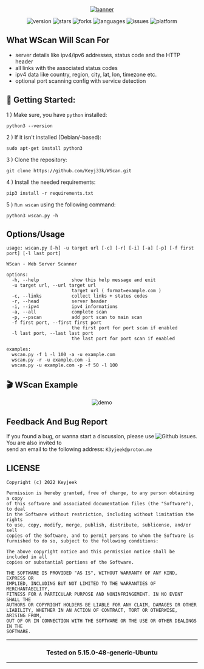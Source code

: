 <div align="center">

<a href="https://github.com/Keyj33k/WScan/archive/refs/heads/main.zip"><img src="https://github.com/Keyj33k/WScan/blob/main/img/banner.svg" alt="banner"/></a>
  
![version](https://img.shields.io/badge/Version-0.0.2-informational?style=flat&logo=&logoColor=white&color=red) ![stars](https://img.shields.io/github/stars/Keyj33k/WScan?style=social) ![forks](https://img.shields.io/github/forks/Keyj33k/WScan?label=Forks&logo=&logoColor=white&color=blue) ![languages](https://img.shields.io/github/languages/count/Keyj33k/WScan?style=social&logo=&logoColor=white&color=blue) ![issues](https://img.shields.io/github/last-commit/Keyj33k/WScan?style=flat&logo=&logoColor=white&color=blue) ![platform](https://img.shields.io/badge/Platform-Linux-informational?style=flat&logo=&logoColor=white&color=green) 
  
</div>

## What WScan Will Scan For  
- server details like ipv4/ipv6 addresses, status code and the HTTP header<br>
- all links with the associated status codes<br>
- ipv4 data like country, region, city, lat, lon, timezone etc.<br>
- optional port scanning config with service detection

## :rocket: Getting Started: 

1 ) Make sure, you have `python` installed:
```
python3 --version
```
2 ) If it isn't installed (Debian/-based):
```
sudo apt-get install python3
```
3 ) Clone the repository:
```
git clone https://github.com/Keyj33k/WScan.git
```
4 ) Install the needed requirements:
```
pip3 install -r requirements.txt
```
5 ) `Run wscan` using the following command:
```
python3 wscan.py -h
```

## Options/Usage

```
usage: wscan.py [-h] -u target url [-c] [-r] [-i] [-a] [-p] [-f first port] [-l last port]

WScan - Web Server Scanner

options:
  -h, --help            show this help message and exit
  -u target url, --url target url
                        target url ( format=example.com )
  -c, --links           collect links + status codes
  -r, --head            server header
  -i, --ipv4            ipv4 informations
  -a, --all             complete scan
  -p, --pscan           add port scan to main scan
  -f first port, --first first port
                        the first port for port scan if enabled
  -l last port, --last last port
                        the last port for port scan if enabled

examples:
  wscan.py -f 1 -l 100 -a -u example.com
  wscan.py -r -u example.com -i
  wscan.py -u example.com -p -f 50 -l 100

```

## 🎬 WScan Example
<div align="center">
  
![demo](https://github.com/Keyj33k/WScan/blob/main/img/wscan_example.png?raw=true)
  
</div>

## Feedback And Bug Report

If you found a bug, or wanna start a discussion, please use ![Github issues](https://github.com/Keyj33k/WScan/issues). You are also invited to <br>
send an email to the following address: `K3yjeek@proton.me`

## LICENSE
```
Copyright (c) 2022 Keyjeek

Permission is hereby granted, free of charge, to any person obtaining a copy
of this software and associated documentation files (the "Software"), to deal
in the Software without restriction, including without limitation the rights
to use, copy, modify, merge, publish, distribute, sublicense, and/or sell
copies of the Software, and to permit persons to whom the Software is
furnished to do so, subject to the following conditions:

The above copyright notice and this permission notice shall be included in all
copies or substantial portions of the Software.

THE SOFTWARE IS PROVIDED "AS IS", WITHOUT WARRANTY OF ANY KIND, EXPRESS OR
IMPLIED, INCLUDING BUT NOT LIMITED TO THE WARRANTIES OF MERCHANTABILITY,
FITNESS FOR A PARTICULAR PURPOSE AND NONINFRINGEMENT. IN NO EVENT SHALL THE
AUTHORS OR COPYRIGHT HOLDERS BE LIABLE FOR ANY CLAIM, DAMAGES OR OTHER
LIABILITY, WHETHER IN AN ACTION OF CONTRACT, TORT OR OTHERWISE, ARISING FROM,
OUT OF OR IN CONNECTION WITH THE SOFTWARE OR THE USE OR OTHER DEALINGS IN THE
SOFTWARE.
```

---

<div align="center">

### Tested on 5.15.0-48-generic-Ubuntu

</div>

---
